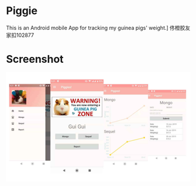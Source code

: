 # Piggie
This is an Android mobile App for tracking my guinea pigs' weight.]
佟橙胶友家扣102877
# Screenshot
![Home fragment](./screenshot/screenshot.jpg)
